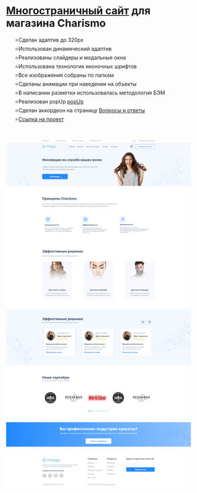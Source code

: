 <h1> <a href="https://kulakovskyi.github.io/Charismo/" target="_blank">Многостраничный сайт</a> для магазина Charismo </h1>
<ul type="none">
  <li>⭐Сделан адаптив до 320px</li>
  <li>⭐Использован динамический адаптив</li>
  <li>⭐Реализованы слайдеры и модальные окна</li>
  <li>⭐Использована технология иконочных шрифтов</li>
  <li>⭐Все изображения собраны по папкам</li>
  <li>⭐Сделаны анимации при наведении на объекты</li>
  <li>⭐В написании разметки использовалась методология БЭМ</li>
  <li>⭐Реализован popUp <a href="https://kulakovskyi.github.io/Charismo/#popup__block">popUp</a></li>
  <li>⭐Сделан аккордеон на страницу <a href="https://kulakovskyi.github.io/Charismo/source/Question/index.html">Вопросы и ответы</a></li>
  <li>⭐<a href="https://kulakovskyi.github.io/Charismo/">Ссылка на проект</a></li>
</ul>

<h1><h1>

<img src="https://github.com/kulakovskyi/Charismo/blob/main/readme-img/charismo.jpg" alt="site-image" />
